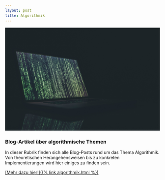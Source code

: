 ```yaml
---
layout: post
title: Algorithmik
---
```


![Prozessor](/public/pictures/algorithm.jpg)
### Blog-Artikel über algorithmische Themen
In dieser Rubrik finden sich alle Blog-Posts rund um das Thema Algorithmik. Von theoretischen Herangehensweisen bis zu konkreten Implementierungen wird hier einiges zu finden sein.

<ins>[Mehr dazu hier!]({% link algorithmik.html %})</ins>